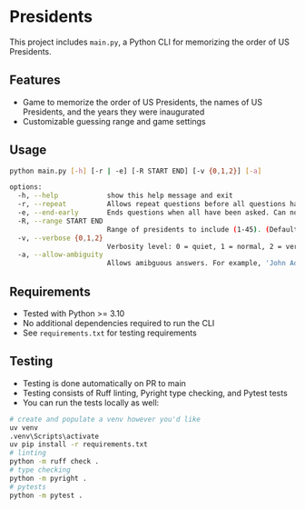 # Presidents

This project includes `main.py`, a Python CLI for memorizing the order of US Presidents.

## Features

- Game to memorize the order of US Presidents, the names of US Presidents, and the years they were inaugurated
- Customizable guessing range and game settings

## Usage

```bash
python main.py [-h] [-r | -e] [-R START END] [-v {0,1,2}] [-a]

options:
  -h, --help            show this help message and exit
  -r, --repeat          Allows repeat questions before all questions have been exhausted. Can not be used with --end-early. (Default: false)
  -e, --end-early       Ends questions when all have been asked. Can not be used with --repeat. (Default: false)
  -R, --range START END
                        Range of presidents to include (1-45). (Default: all)
  -v, --verbose {0,1,2}
                        Verbosity level: 0 = quiet, 1 = normal, 2 = verbose. (Default: 1)
  -a, --allow-ambiguity
                        Allows amibguous answers. For example, 'John Adams' will count for both presidents if this flag is true. (Default: false)
```

## Requirements

- Tested with Python >= 3.10
- No additional dependencies required to run the CLI
- See `requirements.txt` for testing requirements

## Testing

- Testing is done automatically on PR to main
- Testing consists of Ruff linting, Pyright type checking, and Pytest tests
- You can run the tests locally as well:
```bash
# create and populate a venv however you'd like
uv venv
.venv\Scripts\activate
uv pip install -r requirements.txt
# linting
python -m ruff check .
# type checking
python -m pyright .
# pytests
python -m pytest .
```
